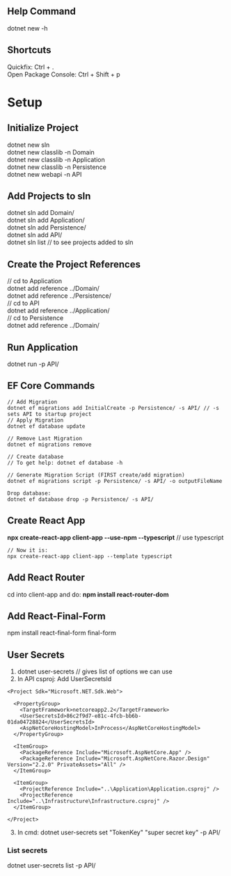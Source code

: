 ## Help Command
dotnet new -h

## Shortcuts
Quickfix: Ctrl + .  
Open Package Console: Ctrl + Shift + p

# Setup  

## Initialize Project
dotnet new sln  
dotnet new classlib -n Domain  
dotnet new classlib -n Application  
dotnet new classlib -n Persistence  
dotnet new webapi -n API  

## Add Projects to sln
dotnet sln add Domain/  
dotnet sln add Application/  
dotnet sln add Persistence/  
dotnet sln add API/  
dotnet sln list // to see projects added to sln

## Create the Project References
// cd to Application  
dotnet add reference ../Domain/  
dotnet add reference ../Persistence/  
// cd to API  
dotnet add reference ../Application/  
// cd to Persistence  
dotnet add reference ../Domain/

## Run Application
dotnet run -p API/

## EF Core Commands
```
// Add Migration
dotnet ef migrations add InitialCreate -p Persistence/ -s API/ // -s sets API to startup project
// Apply Migration
dotnet ef database update

// Remove Last Migration
dotnet ef migrations remove

// Create database  
// To get help: dotnet ef database -h

// Generate Migration Script (FIRST create/add migration)
dotnet ef migrations script -p Persistence/ -s API/ -o outputFileName

Drop database:
dotnet ef database drop -p Persistence/ -s API/
```

## Create React App
**npx create-react-app client-app --use-npm --typescript** // use typescript
```
// Now it is:
npx create-react-app client-app --template typescript
```

## Add React Router
cd into client-app and do: **npm install react-router-dom**

## Add React-Final-Form
npm install react-final-form final-form

## User Secrets  
1) dotnet user-secrets // gives list of options we can use
2) In API csproj: Add UserSecretsId
```
<Project Sdk="Microsoft.NET.Sdk.Web">

  <PropertyGroup>
    <TargetFramework>netcoreapp2.2</TargetFramework>
    <UserSecretsId>86c2f9d7-e81c-4fcb-bb6b-01da04728824</UserSecretsId>
    <AspNetCoreHostingModel>InProcess</AspNetCoreHostingModel>
  </PropertyGroup>

  <ItemGroup>
    <PackageReference Include="Microsoft.AspNetCore.App" />
    <PackageReference Include="Microsoft.AspNetCore.Razor.Design" Version="2.2.0" PrivateAssets="All" />
  </ItemGroup>

  <ItemGroup>
    <ProjectReference Include="..\Application\Application.csproj" />
    <ProjectReference Include="..\Infrastructure\Infrastructure.csproj" />
  </ItemGroup>

</Project>
```
3) In cmd: dotnet user-secrets set "TokenKey" "super secret key" -p API/

### List secrets
dotnet user-secrets list -p API/

